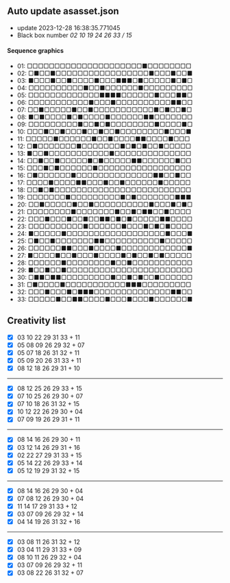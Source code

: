 ## Auto update asasset.json

* update 2023-12-28 16:38:35.771045
* Black box number _02 10 19 24 26 33 / 15_
#### Sequence graphics

* 01: □□□□□□□□□□□□□□□□□□□□□■□□□□□□□□
* 02: □■□□■□□□□□□□□□□□□□□□□□■□□□■□□■
* 03: ■□□□■□□■□□□□■□□□■■■□■□□□□□■□■□
* 04: □□□□□□□□□□■□□■□□□□□□■□□□□□□□□□
* 05: □□□□□□□□□□□□□■■■■□□□□□□■□□□■■□
* 06: □□□□□□□□□□□■□□□■□□□□□□□□□□■■□□
* 07: □□■□□□□□■□□■□□□□□□□□□□□■□■□□■□
* 08: ■□■□□□□■□■□□□□■□□□□□□■■□□□□□□□
* 09: □□□□□□□□□■□□■□■□□□□□□□□■□□□□■□
* 10: □□□■□□■□□□■□□■□□■□□□□□□□□■□□□■
* 11: □□□□□■□□□□□□■□□■□□□□■■□□□□■□□□
* 12: □■□□□□□□□■□□□□□□□■□■□■□□■□□□□□
* 13: ■□□■□□□□□□□□□□□■□□□□□□□□□□□□□□
* 14: □□■□□■□□□□□■□■□□□□□■■□□□□□□■□□
* 15: □□□■□■□□□□□□■□□□□□□□□□□□□□□□□□
* 16: □■□□□□□□■□□□□□□□□□□□□□□■■□□■□□
* 17: □□□□■□□□□■■□□□■□□■□□□□□□■□□□□□
* 18: □□■□■□□□□□□□□□□□□□□□□□□□□□□□□□
* 19: □□□□□□□■□□□□□□□□□■□■□□□□□□□■■■
* 20: □□■□□□□□■□□■□□□□□□□□□□■□□□■□■□
* 21: □□□□□□□□■□□□□□□□■□□■□■■□□■□□□□
* 22: □□□■□□□■□□■□□■■□■□■□□□□□■■□□□□
* 23: □□□□□□□□□□■□□□□□□■□□□■□■□■□□□□
* 24: ■□□□□□■□□□□□□□□□□□□□□□□□□■□□□■
* 25: □■□□■□□□□□□□■■□□□□□□□□□□■□□□□□
* 26: □□□□□□■■□□□■□□□□■□□□□□□□□□□□□■
* 27: ■□□□□■□□■□□□■□□□□■□■□□■□■□□□□□
* 28: □□□□□□■□□□□□□□□■□□■□□□□□□□□□□□
* 29: ■□□■□□■□□□□□□□□□□□□□□□□□□□□□□□
* 30: □■■□■■□□□□□□□□□■□□■□■□□■□□□□□□
* 31: □■□□□□■□□□□□□□□□□□■■■□□□□□□□□□
* 32: □□□■□□□■□■■■□□□□□□□□□□□□□□■■□□
* 33: □□□□□■□□■■□□□□■□□□■□□□■□□□□□□■
## Creativity list

- [x] 03 10 22 29 31 33 + 11
- [x] 05 08 09 26 29 32 + 07
- [x] 05 07 18 26 31 32 + 11
- [x] 05 09 20 26 31 33 + 11
- [x] 08 12 18 26 29 31 + 10
***
- [x] 08 12 25 26 29 33 + 15
- [x] 07 10 25 26 29 30 + 07
- [x] 07 10 18 26 31 32 + 15
- [x] 10 12 22 26 29 30 + 04
- [x] 07 09 19 26 29 31 + 11
***
- [x] 08 14 16 26 29 30 + 11
- [x] 03 12 14 26 29 31 + 16
- [x] 02 22 27 29 31 33 + 15
- [x] 05 14 22 26 29 33 + 14
- [x] 05 12 19 29 31 32 + 15
***
- [x] 08 14 16 26 29 30 + 04
- [x] 07 08 12 26 29 30 + 04
- [x] 11 14 17 29 31 33 + 12
- [x] 03 07 09 26 29 32 + 14
- [x] 04 14 19 26 31 32 + 16
***
- [x] 03 08 11 26 31 32 + 12
- [x] 03 04 11 29 31 33 + 09
- [x] 08 10 11 26 29 32 + 04
- [x] 03 07 09 26 29 32 + 11
- [x] 03 08 22 26 31 32 + 07
